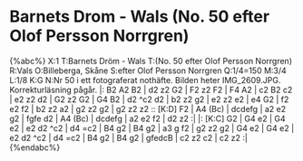 # Barnets Drom - Wals (No. 50 efter Olof Persson Norrgren)

{%abc%}
X:1
T:Barnets Dröm - Wals
T:(No. 50 efter Olof Persson Norrgren)
R:Vals
O:Billeberga, Skåne
S:efter Olof Persson Norrgren
Q:1/4=150
M:3/4
L:1/8
K:G
N:Nr 50 i ett fotograferat nothäfte. Bilden heter IMG_2609.JPG. Korrekturläsning pågår.
|: B2 A2 B2 | d2 z2 G2 | F2 z2 F2 | F4 A2 | c2 B2 c2 | e2 z2 d2 | G2 z2 G2 | G4 B2 | d2 ^c2 d2 |
b2 z2 g2 | e2 z2 e2 | e4 G2 | f2 e2 f2 | b2 z2 a2 | g2 z2 g2 | g2 z2 z2 :: [K:D] F2 | A4 (Bc) | dcdefg |
a2 e2 g2 | fgfe d2 | A4 (Bc) | dcdefg | a2 e2 f2 | d2 z2 :|
|: [K:C] G2 | G4 e2 | G4 e2 | e2 d2 ^c2 | d4 =c2 | B4 g2 | B4 g2 | a3 g f2 | g2 z2 g2 | G4 e2 | G4 e2 |
e2 d2 ^c2 | d4 =c2 | B4 g2 | B4 g2 | gfedcB | c2 z2 c2 | c2 z2 :|
{%endabc%}
